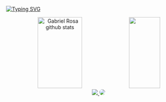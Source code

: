 [![Typing SVG](https://readme-typing-svg.herokuapp.com/?color=009999&size=35&center=true&vCenter=true&width=1000&lines=HELLO,+My+name+is+Lucas+Ribeiro+de+Souza;I'm+21+years+old;I'm+from+Brazil;I+Graduated+Software+Engineering;Be+Welcome!+:%29)](https://git.io/typing-svg)

<div align="center">  
  <img width="49%" height="195px" src="https://github-readme-stats.vercel.app/api?username=gabrielrosa09&show_icons=true&count_private=true&hide_border=true&title_color=ffffcc&icon_color=ffffcc&text_color=ffffcc&bg_color=0d1117" alt="Gabriel Rosa github stats" /> 
  <img width="41%" height="195px" src="https://github-readme-stats.vercel.app/api/top-langs/?username=gabrielrosa09&layout=compact&hide_border=true&title_color=ffffcc&text_color=ffffcc&bg_color=0d1117" />
</div>

<div align="center"> 
<a href="https://instagram.com/lucassouzs" target="_blank"><img src="https://img.shields.io/badge/-Instagram-%23E4405F?style=for-the-badge&logo=instagram&logoColor=white"</a>
<a href="https://www.linkedin.com/in/lucassouzs/" target="_blank"><img src="https://img.shields.io/badge/-LinkedIn-%230077B5?style=for-the-badge&logo=linkedin&logoColor=white" style="border-radius: 30px" target="_blank"></a> 
</div>
